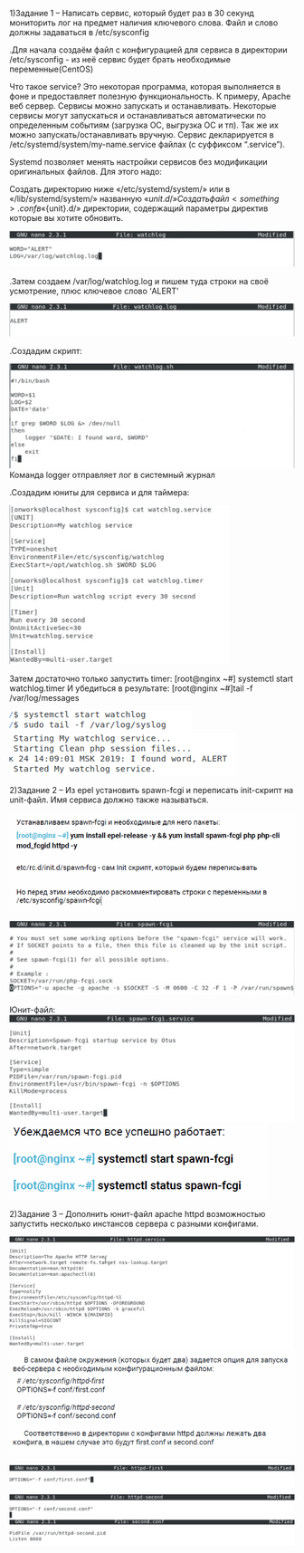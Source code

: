 1)Задание 1 – Написать сервис, который будет раз в 30 секунд мониторить лог на предмет наличия ключевого слова. Файл и слово должны задаваться в /etc/sysconfig

.Для начала создаём файл с конфигурацией для сервиса в директории
/etc/sysconfig - из неё сервис будет брать необходимые переменные(CentOS)

Что такое service?
Это некоторая программа, которая выполняется в фоне и предоставляет полезную функциональность. К примеру, Apache веб сервер. 
Сервисы можно запускать и останавливать. Некоторые сервисы могут запускаться и останавливаться автоматически по определенным 
событиям (загрузка ОС, выгрузка ОС и тп). Так же их можно запускать/останавливать вручную. Сервис декларируется в 
/etc/systemd/system/my-name.service файлах (с суффиксом “.service”).

Systemd позволяет менять настройки сервисов без модификации оригинальных файлов. Для этого надо:

Создать директорию ниже «/etc/systemd/system/» или в «/lib/systemd/system/» названную «${unit}.d/»
Создать файл <something>.conf в «${unit}.d/» директории, содержащий параметры директив которые вы хотите обновить.

		

![Alt text](https://github.com/romanponomarew/Linux-1-/blob/master/LABA1/Screenshots/config_file(1).jpg)

.Затем создаем /var/log/watchlog.log и пишем туда строки на своё усмотрение,
плюс ключевое слово ‘ALERT’
		
![Alt text](https://github.com/romanponomarew/Linux-1-/blob/master/LABA1/Screenshots/watchlog_log(2).jpg)

.Создадим скрипт:
		
![Alt text](https://github.com/romanponomarew/Linux-1-/blob/master/LABA1/Screenshots/script(3).jpg)
Команда logger отправляет лог в системный журнал


.Создадим юниты для сервиса и для таймера:
		
![Alt text](https://github.com/romanponomarew/Linux-1-/blob/master/LABA1/Screenshots/Units(5).jpg)


Затем достаточно только запустить timer:
[root@nginx ~#] systemctl start watchlog.timer
И убедиться в результате:
[root@nginx ~#]tail -f /var/log/messages
		
![Alt text](https://github.com/romanponomarew/Linux-1-/blob/master/LABA1/Screenshots/start1(5%2C5).png)
![Alt text](https://github.com/romanponomarew/Linux-1-/blob/master/LABA1/Screenshots/start2(5%2C8).png)


2)Задание 2 – Из epel установить spawn-fcgi и переписать init-скрипт на unit-файл. Имя сервиса должно также называться.
		
![Alt text](https://github.com/romanponomarew/Linux-1-/blob/master/LABA1/Screenshots/2task.png)
		
		
![Alt text](https://github.com/romanponomarew/Linux-1-/blob/master/LABA1/Screenshots/spawn-fcgi(6).jpg)
		
Юнит-файл:
![Alt text](https://github.com/romanponomarew/Linux-1-/blob/master/LABA1/Screenshots/Spawn-service(7).jpg)
![Alt text](https://github.com/romanponomarew/Linux-1-/blob/master/LABA1/Screenshots/final2.png)
		
2)Задание 3 – Дополнить юнит-файл apache httpd возможностью запустить несколько инстансов сервера с разными конфигами.
			
![Alt text](https://github.com/romanponomarew/Linux-1-/blob/master/LABA1/Screenshots/httpd_service(8).jpg)
![Alt text](https://github.com/romanponomarew/Linux-1-/blob/master/LABA1/Screenshots/environment.png)
		
![Alt text](https://github.com/romanponomarew/Linux-1-/blob/master/LABA1/Screenshots/httpd_first(9).jpg)
![Alt text](https://github.com/romanponomarew/Linux-1-/blob/master/LABA1/Screenshots/httpd_second(10).jpg)
![Alt text](https://github.com/romanponomarew/Linux-1-/blob/master/LABA1/Screenshots/second_conf(11).jpg)
		
	

